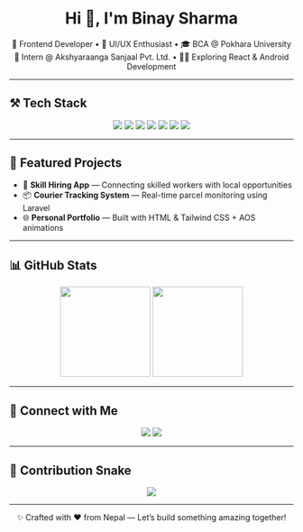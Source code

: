 <h1 align="center">Hi 👋, I'm Binay Sharma</h1>
<p align="center">
🚀 Frontend Developer • 🎨 UI/UX Enthusiast • 🎓 BCA @ Pokhara University <br/>
🌱 Intern @ Akshyaraanga Sanjaal Pvt. Ltd. • 👨‍💻 Exploring React & Android Development
</p>

---

## ⚒️ Tech Stack
<p align="center">
  <img src="https://img.shields.io/badge/-HTML5-E34F26?style=for-the-badge&logo=html5&logoColor=fff"/>
  <img src="https://img.shields.io/badge/-TailwindCSS-38B2AC?style=for-the-badge&logo=tailwind-css&logoColor=white"/>
  <img src="https://img.shields.io/badge/-JavaScript-F7DF1E?style=for-the-badge&logo=javascript&logoColor=black"/>
  <img src="https://img.shields.io/badge/-React-61DAFB?style=for-the-badge&logo=react&logoColor=000"/>
  <img src="https://img.shields.io/badge/-Figma-333?style=for-the-badge&logo=figma"/>
  <img src="https://img.shields.io/badge/-Git-F05032?style=for-the-badge&logo=git&logoColor=white"/>
  <img src="https://img.shields.io/badge/-Laravel-FF2D20?style=for-the-badge&logo=laravel&logoColor=white"/>
</p>

---

## 📌 Featured Projects
- 🎯 **Skill Hiring App** — Connecting skilled workers with local opportunities  
- 📦 **Courier Tracking System** — Real-time parcel monitoring using Laravel  
- 🌐 **Personal Portfolio** — Built with HTML & Tailwind CSS + AOS animations  

---

## 📊 GitHub Stats
<p align="center">
  <img src="https://github-readme-stats.vercel.app/api?username=binaysharma&show_icons=true&theme=tokyonight" height="160"/>
  <img src="https://github-readme-streak-stats.herokuapp.com/?user=binaysharma&theme=tokyonight" height="160"/>
</p>

---

## 🤝 Connect with Me
<p align="center">
  <a href="https://binay-sharma.com.np/"><img src="https://img.shields.io/badge/🌐 Portfolio-000?style=for-the-badge"/></a>
  <a href="https://www.linkedin.com/in/binay-sharma-3507652a1/"><img src="https://img.shields.io/badge/💼 LinkedIn-0077B5?style=for-the-badge&logo=linkedin&logoColor=white"/></a>
</p>

---

## 🐍 Contribution Snake
<p align="center">
  <img src="https://raw.githubusercontent.com/binaysharma/binaysharma/output/github-contribution-grid-snake.svg" />
</p>

---

<p align="center">
✨ Crafted with ❤️ from Nepal — Let’s build something amazing together!
</p>
